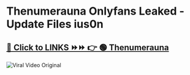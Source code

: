 
 # Thenumerauna Onlyfans Leaked - Update Files ius0n

## <h2><a href="https://clipsfans.com/Thenumerauna&ref=git">🔗 Click to LINKS ⏩⏩ 👉 🟢 Thenumerauna </a></h2>

<a href="https://clipsfans.com/Thenumerauna&ref=git" rel="nofollow" data-target="animated-image.originalLink"><img src="https://i.ibb.co.com/xMMVF88/686577567.gif" alt="Viral Video Original" style="max-width: 100%; display: inline-block;" data-target="animated-image.originalImage"></a>

